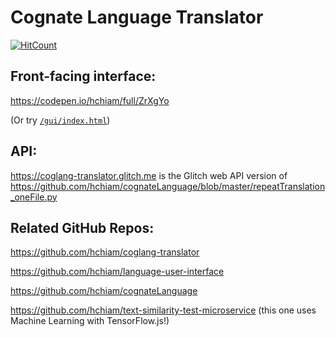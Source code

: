 # Cognate Language Translator

[![HitCount](http://hits.dwyl.io/hchiam/coglang-translator.svg)](http://hits.dwyl.io/hchiam/coglang-translator)

## Front-facing interface:

<a href="https://codepen.io/hchiam/full/ZrXgYo" target="_blank">https://codepen.io/hchiam/full/ZrXgYo</a>

(Or try [`/gui/index.html`](https://github.com/hchiam/coglang-translator/blob/master/gui/index.html))

## API:

<a href="https://coglang-translator.glitch.me" target="_blank">https://coglang-translator.glitch.me</a> is the Glitch web API version of <a href="https://github.com/hchiam/cognateLanguage/blob/master/repeatTranslation_oneFile.py" target="_blank">
https://github.com/hchiam/cognateLanguage/blob/master/repeatTranslation_oneFile.py</a>

## Related GitHub Repos:

<a href="https://github.com/hchiam/coglang-translator" target="_blank">https://github.com/hchiam/coglang-translator</a>

<a href="https://github.com/hchiam/language-user-interface" target="_blank">https://github.com/hchiam/language-user-interface</a>

<a href="https://github.com/hchiam/cognateLanguage" target="_blank">https://github.com/hchiam/cognateLanguage</a>

<a href="https://github.com/hchiam/text-similarity-test-microservice" target="\_blank">https://github.com/hchiam/text-similarity-test-microservice</a> (this one uses Machine Learning with TensorFlow.js!)
